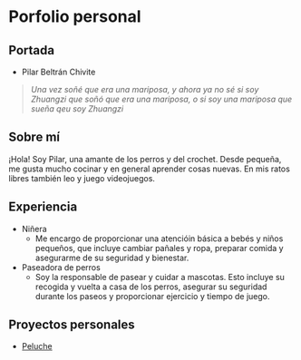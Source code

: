 # Porfolio personal
## Portada
* Pilar Beltrán Chivite
> _Una vez soñé que era una mariposa, y ahora ya no sé si soy Zhuangzi que soñó que era una mariposa, o si soy una mariposa que sueña qeu soy Zhuangzi_
## Sobre mí
¡Hola! Soy Pilar, una amante de los perros y del crochet. Desde pequeña, me gusta mucho cocinar y en general aprender cosas nuevas. En mis ratos libres también leo y juego videojuegos.
## Experiencia
* Niñera
  * Me encargo de proporcionar una atencióin básica a bebés y niños pequeños, que incluye cambiar pañales y ropa, preparar comida y asegurarme de su seguridad y bienestar.
* Paseadora de perros
  * Soy la responsable de pasear y cuidar a mascotas. Esto incluye su recogida y vuelta a casa de los perros, asegurar su seguridad durante los paseos y proporcionar ejercicio y tiempo de juego.
## Proyectos personales
* [Peluche](https://github.com/user-attachments/assets/f1e81603-f809-48bd-9b4e-eaceb83cd8ad)


